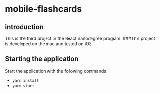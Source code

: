 # mobile-flashcards
## introduction
This is the third project in the React nanodegree program.
###This project is developed on the mac and tested on iOS.

## Starting the application
Start the application with the following commands
* `yarn install`
* `yarn start`


